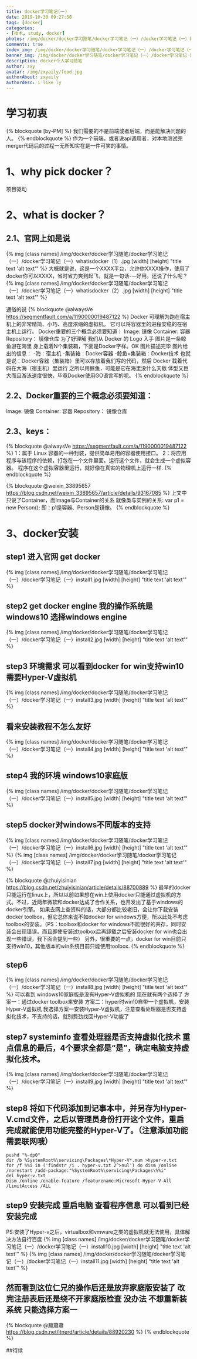 ```yaml
---
title: docker学习笔记(一)
date: 2019-10-30 09:27:58
tags: [docker]
categories:
- [技术, study, docker]
photos: /img/docker/docker学习随笔/docker学习笔记（一）/docker学习笔记（一）banner.jpg
comments: true
index_img: /img/docker/docker学习随笔/docker学习笔记（一）/docker学习笔记（一）banner.jpg
banner_img: /img/docker/docker学习随笔/docker学习笔记（一）/docker学习笔记（一）banner.jpg
description: docker个人学习随笔
author: zxy
avatar: /img/zxyaily/food.jpg
authorAbout: zxyaily
authordesc: i like ly
---
```


# 学习初衷
{% blockquote [by-PM] %}
我们需要的不是前端或者后端，而是能解决问题的人。
{% endblockquote %}
作为一个前端，或者说api调用者，对本地测试完merger代码后的过程一无所知实在是一件可笑的事情。

# 1、why pick docker？
项目驱动

# 2、what is docker？

## 2.1、官网上如是说
{% img [class names] /img/docker/docker学习随笔/docker学习笔记（一）/docker学习笔记（一）whatisdocker（1）.jpg [width] [height] "title text 'alt text'" %}
大概就是说，这是一个XXXX平台，允许你XXXX操作，使用了docker你可以XXXX，省时省力爽到起飞，就是一句话---好用。还说了什么呢？
{% img [class names] /img/docker/docker学习随笔/docker学习笔记（一）/docker学习笔记（一）whatisdocker（2）.jpg [width] [height] "title text 'alt text'" %}

通俗的说
{% blockquote @alwaysVe https://segmentfault.com/a/1190000019487122 %}
Docker 可理解为跑在宿主机上的非常精简、小巧、高度浓缩的虚拟机。 它可以将容器里的进程安稳的在宿主机上运行。
Docker重要的三个概念必须要知道：
Image: 镜像
Container: 容器
Repository： 镜像仓库
为了好理解 我们从 Docker 的 Logo 入手
图片是一条鲸鱼游在海里 身上载着N个集装箱，下面是Docker字样。OK 图片描述完毕
图片给出的信息：
-海：宿主机
-集装箱：Docker容器
-鲸鱼+集装箱：Docker技术
也就是说：Docker容器（集装箱）里可以存放着我们写的代码，然后 Docker 载着代码在大海（宿主机）里运行
之所以用鲸鱼，可能是它在海里没什么天敌 体型又巨大而且游泳速度很快，毕竟Docker使用GO语言写的呢。
{% endblockquote %}

## 2.2、Docker重要的三个概念必须要知道：
Image: 镜像
Container: 容器
Repository： 镜像仓库

## 2.3、keys：
{% blockquote @alwaysVe https://segmentfault.com/a/1190000019487122 %}
 1：属于 Linux 容器的一种封装，提供简单易用的容器使用接口。
 2：将应用程序与该程序的依赖，打包在一个文件里面。运行这个文件，就会生成一个虚拟容器。
 程序在这个虚拟容器里运行，就好像在真实的物理机上运行一样.
{% endblockquote %}
 
{% blockquote @weixin_33895657 https://blog.csdn.net/weixin_33895657/article/details/93167085 %}
上文中只说了Container，而Image与Container的关系 就像类与实例的关系:
var p1 = new Person();
即：p1是容器、Person是镜像。
{% endblockquote %}

# 3、docker安装
## step1 进入官网 get docker
{% img [class names] /img/docker/docker学习随笔/docker学习笔记（一）/docker学习笔记（一）install1.jpg [width] [height] "title text 'alt text'" %}
## step2 get docker engine 我的操作系统是windows10 选择windows engine
{% img [class names] /img/docker/docker学习随笔/docker学习笔记（一）/docker学习笔记（一）install2.jpg [width] [height] "title text 'alt text'" %}
## step3 环境需求 可以看到docker for win支持win10 需要Hyper-V虚拟机
{% img [class names] /img/docker/docker学习随笔/docker学习笔记（一）/docker学习笔记（一）install3.jpg [width] [height] "title text 'alt text'" %}
## 看来安装教程不怎么友好
{% img [class names] /img/docker/docker学习随笔/docker学习笔记（一）/docker学习笔记（一）install4.jpg [width] [height] "title text 'alt text'" %}
## step4 我的环境 windows10家庭版
{% img [class names] /img/docker/docker学习随笔/docker学习笔记（一）/docker学习笔记（一）install5.jpg [width] [height] "title text 'alt text'" %}
## step5 docker对windows不同版本的支持
{% img [class names] /img/docker/docker学习随笔/docker学习笔记（一）/docker学习笔记（一）install6.jpg [width] [height] "title text 'alt text'" %}
{% img [class names] /img/docker/docker学习随笔/docker学习笔记（一）/docker学习笔记（一）install7.jpg [width] [height] "title text 'alt text'" %}

{% blockquote @zhuiyisinian https://blog.csdn.net/zhuiyisinian/article/details/88700889 %}
最早的docker只能运行在linux上，所以以前如果想在win上使用docker只能通过虚拟机的方式。不过，近两年微软和docker达成了合作关系，也开发出了基于windows的docker引擎。
如果去网上查资料的话，大部分都比较老旧，会让你下载安装docker toolbox，但它总体来说不如docker for windows方便，所以此处不考虑toolbox的安装。（PS：toolbox和docker for windows不能很好的共存，同时安装会出现错误。而且即使安装过toolbox后再卸载之后安装docker for win也会出现一些错误，我下面会提到一些）
另外，很重要的一点，docker for win目前只支持win10，其他版本的win系统目前只能使用toolbox.
{% endblockquote %}

## step6 
{% img [class names] /img/docker/docker学习随笔/docker学习笔记（一）/docker学习笔记（一）install8.jpg [width] [height] "title text 'alt text'" %}
可以看到 windows10家庭版是没有Hyper-V虚拟机的  现在就有两个选择了
方案一：通过docker toolbox来安装
方案二：hyper时win10自带一个虚拟机，安装Hyper-V虚拟机
我选择方案一安装Hyper-V虚拟机，注意查看处理器是否支持虚拟化技术，不支持的话，就别费劲找回Hyper-V功能了

## step7 systeminfo 查看处理器是否支持虚拟化技术 重点信息的最后，4个要求全都是“是”，确定电脑支持虚拟化技术。
{% img [class names] /img/docker/docker学习随笔/docker学习笔记（一）/docker学习笔记（一）install9.jpg [width] [height] "title text 'alt text'" %}

## step8 将如下代码添加到记事本中，并另存为Hyper-V.cmd文件，之后以管理员身份打开这个文件，重启完成就能使用功能完整的Hyper-V了。（注意添加功能需要联网哦）
```$xslt
pushd "%~dp0"
dir /b %SystemRoot%\servicing\Packages\*Hyper-V*.mum >hyper-v.txt
for /f %%i in ('findstr /i . hyper-v.txt 2^>nul') do dism /online /norestart /add-package:"%SystemRoot%\servicing\Packages\%%i"
del hyper-v.txt
Dism /online /enable-feature /featurename:Microsoft-Hyper-V-All /LimitAccess /ALL
``` 
## step9 安装完成 重启电脑 查看程序信息 可以看到已经安装完成
PS:安装了Hyper-v之后，virtualbox和vmware之类的虚拟机就无法使用，具体解决方法自行百度
{% img [class names] /img/docker/docker学习随笔/docker学习笔记（一）/docker学习笔记（一）install10.jpg [width] [height] "title text 'alt text'" %}
{% img [class names] /img/docker/docker学习随笔/docker学习笔记（一）/docker学习笔记（一）install11.jpg [width] [height] "title text 'alt text'" %}

## 然而看到这位仁兄的操作后还是放弃家庭版安装了 改完注册表后还是绕不开家庭版检查 没办法 不想重新装系统 只能选择方案一
{% blockquote @颹蕭蕭 https://blog.csdn.net/itnerd/article/details/88920230 %}
{% endblockquote %}

##待续


